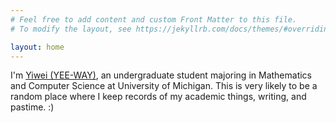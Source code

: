 ```yaml
---
# Feel free to add content and custom Front Matter to this file.
# To modify the layout, see https://jekyllrb.com/docs/themes/#overriding-theme-defaults

layout: home
---
```


I'm [Yiwei (YEE-WAY)](/about), an undergraduate student majoring in Mathematics and Computer Science at University of Michigan. This is very likely to be a random place where I keep records of my academic things, writing, and pastime. :)